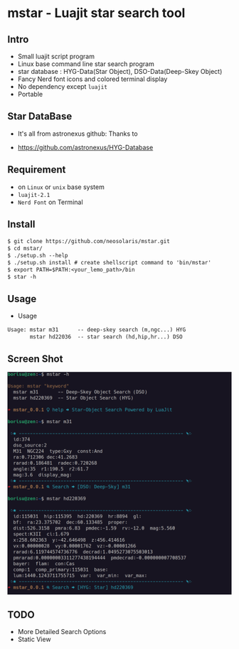 # mstar - Luajit star search tool

## Intro

* Small luajit script program
* Linux base command line star search program
* star database : HYG-Data(Star Object), DSO-Data(Deep-Skey Object)
* Fancy Nerd font icons and colored terminal display
* No dependency except `luajit`
* Portable

## Star DataBase
* It's all from astronexus github: Thanks to
 - <https://github.com/astronexus/HYG-Database>

## Requirement

* on `Linux` or `unix` base system
* `luajit-2.1`
* `Nerd Font` on Terminal

## Install

```console
$ git clone https://github.com/neosolaris/mstar.git
$ cd mstar/
$ ./setup.sh --help
$ ./setup.sh install # create shellscript command to 'bin/mstar'
$ export PATH=$PATH:<your_lemo_path>/bin
$ star -h
```

## Usage

* Usage
```console
Usage: mstar m31      -- deep-skey search (m,ngc...) HYG
       mstar hd22036  -- star search (hd,hip,hr...) DSO
```

## Screen Shot
![screenshot](img/screenshot.png)

## TODO

* More Detailed Search Options
* Static View
